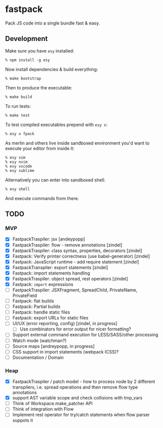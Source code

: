 # fastpack

Pack JS code into a single bundle fast & easy.

## Development

Make sure you have `esy` installed:

    % npm install -g esy

Now install dependencies & build everything:

    % make bootstrap

Then to produce the executable:

    % make build

To run tests:

    % make test

To test compiled executables prepend with `esy x`:

    % esy x fpack

As merlin and others live inside sandboxed environment you'd want to execute
your editor from inside it:

    % esy vim
    % esy nvim
    % esy vscode
    % esy sublime

Alternatively you can enter into sandboxed shell:

    % esy shell

And execute commands from there.

## TODO

### MVP

- [x] FastpackTraspiler: jsx [andeypopp]
- [x] FastpackTraspiler: flow - remove annotations [zindel]
- [x] FastpackTraspiler: class syntax, properties, decorators [zindel]
- [x] Fastpack: Verify printer correctness (use babel-generator) [zindel]
- [x] Fastpack: JavaScript runtime - add require statement [zindel]
- [x] FastpackTranspiler: export statements [zindel]
- [x] Fastpack: import statements handling
- [x] FastpackTraspiler: object spread, rest operators [zindel]
- [x] Fastpack: `import` expressions
- [ ] FastpackTraspiler: JSXFragment, SpreadChild, PrivateName, PrivateField
- [ ] Fastpack: flat builds
- [ ] Fastpack: Partial builds
- [ ] Fastpack: handle static files
- [ ] Fastpack: export URLs for static files
- [ ] UI/UX (error reporting, config) [zindel, in progress]
  - [ ] Use combinators for error output for nicer formatting?
- [ ] Support external command execution for LESS/SASS/other processing
- [ ] Watch mode (watchman?)
- [ ] Source maps [andreypopp, in progress]
- [ ] CSS support in import statements (webpack ICSS)?
- [ ] Documentation / Domain

### Heap

- [x] FastpackTraspiler / patch model - how to process node by 2 different
      transpilers, i.e. spread operations and then remove flow type annotations
- [x] support AST variable scope and check collisions with tmp_vars
- [ ] Think of Workspace.make_patcher API
- [ ] Think of integration with Flow
- [ ] Implement rest operator for try/catch statements when flow parser suppots it
